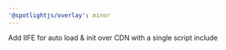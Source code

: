 ```yaml
---
'@spotlightjs/overlay': minor
---
```


Add IIFE for auto load & init over CDN with a single script include
